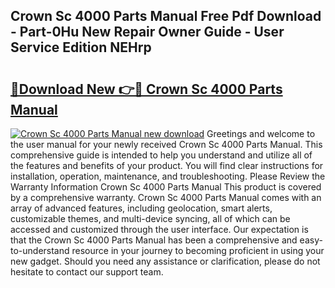 ## Crown Sc 4000 Parts Manual Free Pdf Download - Part-0Hu New Repair Owner Guide - User Service Edition NEHrp

# <h2><a href="http://bc7380.oget.top/?id=Crown+Sc+4000+Parts+Manual">🔗Download New 👉🔴 Crown Sc 4000 Parts Manual</a></h2>

[![Crown Sc 4000 Parts Manual new download](https://i.imgur.com/5g1atiW.png)](http://bc7380.oget.top/?id=Crown+Sc+4000+Parts+Manual)
Greetings and welcome to the user manual for your newly received Crown Sc 4000 Parts Manual. This comprehensive guide is intended to help you understand and utilize all of the features and benefits of your product. You will find clear instructions for installation, operation, maintenance, and troubleshooting. Please Review the Warranty Information Crown Sc 4000 Parts Manual This product is covered by a comprehensive warranty. Crown Sc 4000 Parts Manual comes with an array of advanced features, including geolocation, smart alerts, customizable themes, and multi-device syncing, all of which can be accessed and customized through the user interface. Our expectation is that the Crown Sc 4000 Parts Manual has been a comprehensive and easy-to-understand resource in your journey to becoming proficient in using your new gadget. Should you need any assistance or clarification, please do not hesitate to contact our support team.
